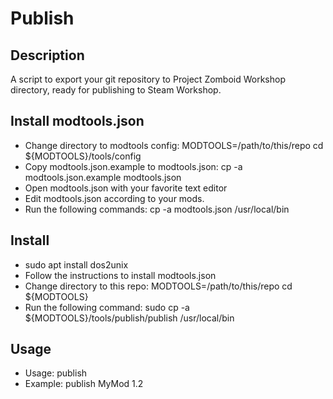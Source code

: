 # Publish

## Description
A script to export your git repository to Project Zomboid Workshop directory, ready for publishing to Steam Workshop.

## Install modtools.json
- Change directory to modtools config:
		MODTOOLS=/path/to/this/repo
		cd ${MODTOOLS}/tools/config
- Copy modtools.json.example to modtools.json:
		cp -a modtools.json.example modtools.json
- Open modtools.json with your favorite text editor
- Edit modtools.json according to your mods.
- Run the following commands:
		cp -a modtools.json /usr/local/bin

## Install
- sudo apt install dos2unix
- Follow the instructions to install modtools.json
- Change directory to this repo:
		MODTOOLS=/path/to/this/repo
		cd ${MODTOOLS}
- Run the following command:
		sudo cp -a ${MODTOOLS}/tools/publish/publish /usr/local/bin

## Usage
- Usage:
		publish <mod id> <version>
- Example:
		publish MyMod 1.2
